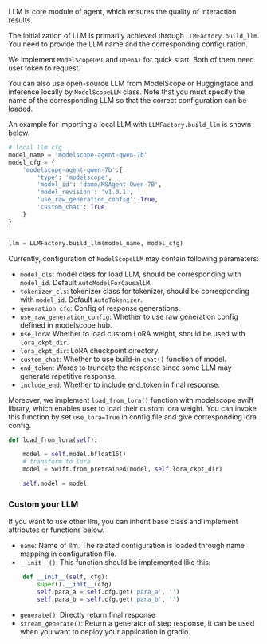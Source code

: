 
LLM is core module of agent, which ensures the quality of interaction results.

The initialization of LLM is primarily achieved through `LLMFactory.build_llm`. You need to provide the LLM name and the corresponding configuration.

We implement `ModelScopeGPT` and `OpenAI` for quick start. Both of them need user token to request.

You can also use open-source LLM from ModelScope or Huggingface and inference locally by `ModelScopeLLM` class. Note that you must specify the name of the corresponding LLM so that the correct configuration can be loaded.


An example for importing a local LLM with `LLMFactory.build_llm` is shown below.


```Python
# local llm cfg
model_name = 'modelscope-agent-qwen-7b'
model_cfg = {
    'modelscope-agent-qwen-7b':{
        'type': 'modelscope',
        'model_id': 'damo/MSAgent-Qwen-7B',
        'model_revision': 'v1.0.1',
        'use_raw_generation_config': True,
        'custom_chat': True
    }
}


llm = LLMFactory.build_llm(model_name, model_cfg)
```

Currently, configuration of `ModelScopeLLM` may contain following parameters:

- `model_cls`: model class for load LLM, should be corresponding with `model_id`. Default `AutoModelForCausalLM`.
- `tokenizer_cls`: tokenizer class for tokenizer, should be corresponding with `model_id`. Default `AutoTokenizer`.
- `generation_cfg`: Config of response generations.
- `use_raw_generation_config`: Whether to use raw generation config defined in modelscope hub.
- `use_lora`: Whether to load custom LoRA weight, should be used with `lora_ckpt_dir`.
- `lora_ckpt_dir`: LoRA checkpoint directory.
- `custom_chat`: Whether to use build-in `chat()` function of model.
- `end_token`: Words to truncate the response since some LLM may generate repetitive response.
- `include_end`: Whether to include end_token in final response.

Moreover, we implement `load_from_lora()` function with modelscope swift library, which enables user to load their custom lora weight. You can invoke this function by set `use_lora=True` in config file and give corresponding lora config.

```Python
def load_from_lora(self):

    model = self.model.bfloat16()
    # transform to lora
    model = Swift.from_pretrained(model, self.lora_ckpt_dir)

    self.model = model
```


### Custom your LLM

If you want to use other llm, you can inherit base class and implement attributes or functions below.

- `name`: Name of llm. The related configuration is loaded through name mapping in configuration file.
- `__init__()`: This function should be implemented like this:
```Python
    def __init__(self, cfg):
        super().__init__(cfg)
        self.para_a = self.cfg.get('para_a', '')
        self.para_b = self.cfg.get('para_b', '')
```
- `generate()`: Directly return final response
- `stream_generate()`: Return a generator of step response, it can be used when you want to deploy your application in gradio.

